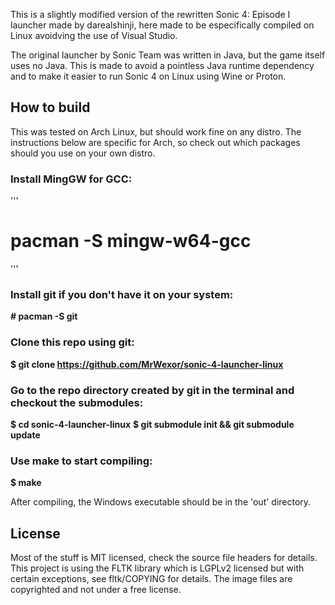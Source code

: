 This is a slightly modified version of the rewritten Sonic 4: Episode I
launcher made by darealshinji, here made to be especifically compiled
on Linux avoidving the use of Visual Studio.

The original launcher by Sonic Team was written in Java, but the game itself uses no Java.
This is made to avoid a pointless Java runtime dependency and to make it easier
to run Sonic 4 on Linux using Wine or Proton.

How to build
------------
This was tested on Arch Linux, but should work fine on any distro. The instructions below are
specific for Arch, so check out which packages should you use on your own distro.

### Install MingGW for GCC:
'''
# pacman -S mingw-w64-gcc
'''

### Install git if you don't have it on your system:
**# pacman -S git**

### Clone this repo using git:
**$ git clone https://github.com/MrWexor/sonic-4-launcher-linux**

### Go to the repo directory created by git in the terminal and checkout the submodules:
**$ cd sonic-4-launcher-linux**
**$ git submodule init && git submodule update**

### Use make to start compiling:
**$ make**

After compiling, the Windows executable should be in the 'out' directory.

License
-------
Most of the stuff is MIT licensed, check the source file headers for details.
This project is using the FLTK library which is LGPLv2 licensed but with certain exceptions,
see fltk/COPYING for details. The image files are copyrighted and not under a free license.
